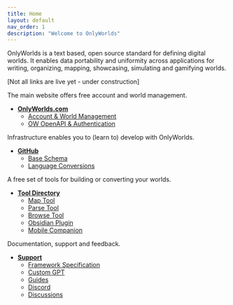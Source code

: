 ```yaml
---
title: Home
layout: default
nav_order: 1
description: "Welcome to OnlyWorlds"
---
```

 

OnlyWorlds is a text based, open source standard for defining digital worlds. It enables data portability and uniformity across applications for writing, organizing, mapping, showcasing, simulating and gamifying worlds.

[Not all links are live yet - under construction]

The main website offers free account and world management. 

- [**OnlyWorlds.com**](https://onlyworlds.com)
  - [Account & World Management](https://onlywords.pythonanywhere.com/worlds/)
  - [OW OpenAPI & Authentication](https://onlyworlds.com/api/docs)

Infrastructure enables you to (learn to) develop with OnlyWorlds.

- [**GitHub**](https://github.com/onlyworlds/onlyworlds)
  - [Base Schema](https://github.com/OnlyWorlds/OnlyWorlds/tree/main/schema)
  - [Language Conversions](https://github.com/OnlyWorlds/OnlyWorlds/tree/main/languages)

A free set of tools for building or converting your worlds.

- [**Tool Directory**](../docs/tool-directory/)
  - [Map Tool](https://onlyworlds.com/map_tool/)
  - [Parse Tool](https://onlyworlds.com/parse_tool/)
  - [Browse Tool](https://onlyworlds.github.com/browse_tool/)
  - [Obsidian Plugin](https://github.com/OnlyWorlds/obsidian-plugin)
  - [Mobile Companion]()

Documentation, support and feedback.

- [**Support**](../docs/support/)   
  - [Framework Specification](../docs/specification/)
  - [Custom GPT](https://onlyworlds.com/custom_gpt/)
  - [Guides](../docs/guides/)
  - [Discord](https://discord.gg/twCjqvVBwb)
  - [Discussions](https://github.com/OnlyWorlds/OnlyWorlds/discussions)

